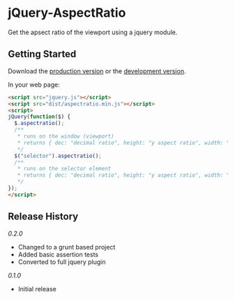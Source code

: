 # jQuery-AspectRatio

Get the apsect ratio of the viewport using a jquery module.

## Getting Started
Download the [production version][min] or the [development version][max].

[min]: https://raw.github.com/lgoldstien/jquery-aspectratio/master/dist/aspectratio.min.js
[max]: https://raw.github.com/lgoldstien/jquery-aspectratio/master/dist/aspectratio.js

In your web page:

```html
<script src="jquery.js"></script>
<script src="dist/aspectratio.min.js"></script>
<script>
jQuery(function($) {
  $.aspectratio(); 
  /**
   * runs on the window (viewport)
   * returns { dec: "decimal ratio", height: "y aspect ratio", width: "x aspect ratio" }
   */
  $("selector").aspectratio();
  /**
   * runs on the selector element
   * returns { dec: "decimal ratio", height: "y aspect ratio", width: "x aspect ratio" }
   */
});
</script>
```

## Release History
_0.2.0_
* Changed to a grunt based project
* Added basic assertion tests
* Converted to full jquery plugin

_0.1.0_
* Initial release
